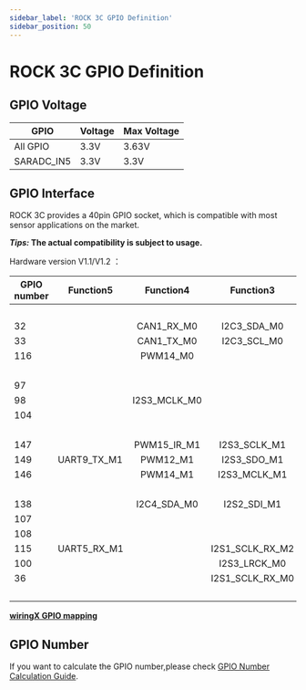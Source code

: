```yaml
---
sidebar_label: 'ROCK 3C GPIO Definition'
sidebar_position: 50
---
```


# ROCK 3C GPIO Definition

## GPIO Voltage

| GPIO       | Voltage | Max Voltage |
| ---------- | ------------- | --------- |
| All GPIO   | 3.3V          | 3.63V     |
| SARADC_IN5 | 3.3V          | 3.3V     |  

## GPIO Interface

ROCK 3C provides a 40pin GPIO socket, which is compatible with most sensor applications on the market.

**_Tips:_ The actual compatibility is subject to usage.**

Hardware version V1.1/V1.2 ：  

<div className='gpio_style'>

|GPIO number| Function5 |  Function4 |  Function3 | Function2 | Function1 |              Pin#               |              Pin#               |  Function1  | Function2 |  Function3 |  Function4 | Function5 |GPIO number|
|-----------|-----------|:----------:|:----------:|:---------:|:---------:|:------------------------------: | :-----------------------------:|:-----------:|:---------:|:----------:|:----------:|-----------|-----------|
|           |           |            |            |           | +3.3V     |<div className='yellow'>1</div>  |  <div className='red'>2</div>   | +5.0V       |           |            |            |           |           |
|     32    |           | CAN1_RX_M0 |I2C3_SDA_M0 |UART3_RX_M0| GPIO1_A0  | <div className='green'>3</div>  |  <div className='red'>4</div>   | +5.0V       |           |            |            |           |           |
|     33    |           | CAN1_TX_M0 | I2C3_SCL_M0|UART3_TX_M0| GPIO1_A1  | <div className='green'>5</div>  | <div className='black'>6</div>  | GND         |           |            |            |           |           |
|    116    |           | PWM14_M0   |			  |			  | GPIO3_C4  | <div className='green'>7</div>  | <div className='green'>8</div>  | GPIO0_D1    |<div className='orange'>UART2_TX_M0</div>|            |            |           |     25    |
|           |           |            |            |           | GND       | <div className='black'>9</div>  | <div className='green'>10</div> | GPIO0_D0    |<div className='orange'>UART2_RX_M0</div>|			   |		    |           |     24    |
|     97    |           |            |            |           | GPIO3_A1  |<div className='green'>11</div>  | <div className='green'>12</div> | GPIO3_A3    |			  |			   |		    |I2S3_SCLK_M0|    99    |
|     98    |           |I2S3_MCLK_M0|            |           | GPIO3_A2  |<div className='green'>13</div>  | <div className='black'>14</div> | GND         |           |            |            |           |           |
|    104    |           |            |            |           | GPIO3_B0  |<div className='green'>15</div>  | <div className='green'>16</div> | GPIO3_B1    |UART4_RX_M1| PWM8_M0    |            |           |    105    |
|           |           |            |            |           | +3.3V     |<div className='yellow'>17</div> | <div className='green'>18</div> | GPIO3_B2    |UART4_TX_M1| PWM9_M0    |	        |           |    106    |
|    147    |           |PWM15_IR_M1 |I2S3_SCLK_M1|SPI3_MOSI_M1| GPIO4_C3 |<div className='green'>19</div>  | <div className='black'>20</div> | GND        |           |            |            |           |           |
|    149    |UART9_TX_M1|  PWM12_M1  |I2S3_SDO_M1 |SPI3_MISO_M1| GPIO4_C5 |<div className='green'>21</div>  | <div className='green'>22</div> | GPIO3_C1   |			  |			   |            |I2S1_SDO2_M2|   113    |
|    146    |           |  PWM14_M1  |I2S3_MCLK_M1|SPI3_CLK_M1| GPIO4_C2  |<div className='green'>23</div>  | <div className='green'>24</div> | GPIO4_C6    |SPI3_CS0_M1| PWM13_M1   |UART9_RX_M1 |I2S3_SDI_M1 |   150    |
|           |           |            |            |           | GND       |<div className='black'>25</div>  | <div className='green'>26</div> | NC          |           |            |            |           |           |  
|    138    |           |I2C4_SDA_M0 | I2S2_SDI_M1|           | GPIO4_B2  | <div className='blue'>27</div>  | <div className='blue'>28</div>  | GPIO4_B3    |			  |			   |I2C4_SCL_M0 |I2S2_SDO_M1|	 139    |
|    107    |           |            |            |           | GPIO3_B3  |<div className='green'>29</div>  | <div className='black'>30</div> | GND         |           |            |            |           |           | 
|    108    |           |            |            |           | GPIO3_B4  |<div className='green'>31</div>  | <div className='green'>32</div> | GPIO3_C2    |UART5_TX_M1|			   |		    |I2S1_SDO3_M2|   114    |  
|    115    |UART5_RX_M1|            |I2S1_SCLK_RX_M2|        | GPIO3_C3  |<div className='green'>33</div>  | <div className='black'>34</div> | GND         |           |            |            |           |           |
|    100    |           |            |I2S3_LRCK_M0|           | GPIO3_A4  |<div className='green'>35</div>  | <div className='green'>36</div> | GPIO3_A7    |			  |			   |            |           |    103    |
|     36    |           |            |I2S1_SCLK_RX_M0|        | GPIO1_A4  |<div className='green'>37</div>  | <div className='green'>38</div> | GPIO3_A6    |			  |			   |		    |I2S3_SDI_M0|    102    | 
|           |           |            |            |           | GND       |<div className='black'>39</div>  | <div className='green'>40</div> | GPIO3_A5    |			  |			   |		    |I2S3_SDO_M0|	101     |

</div>

[**wiringX GPIO mapping**](https://github.com/nascs/wiringX/blob/rock3/docs/source/platforms/radxa/rock3c.rst)

## GPIO Number

If you want to calculate the GPIO number,please check [GPIO Number Calculation Guide](/general-tutorial/rk-gpio-num).
